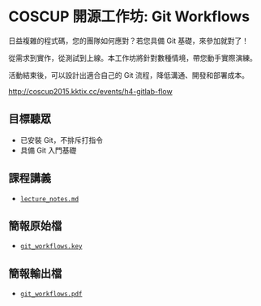 # COSCUP 開源工作坊: Git Workflows

日益複雜的程式碼，您的團隊如何應對？若您具備 Git 基礎，來參加就對了！

從需求到實作，從測試到上線。本工作坊將針對數種情境，帶您動手實際演練。

活動結束後，可以設計出適合自己的 Git 流程，降低溝通、開發和部署成本。

http://coscup2015.kktix.cc/events/h4-gitlab-flow

## 目標聽眾

* 已安裝 Git，不排斥打指令
* 具備 Git 入門基礎

## 課程講義

* [`lecture_notes.md`](lecture_notes.md)

## 簡報原始檔

* [`git_workflows.key`](git_workflows.key)

## 簡報輸出檔

* [`git_workflows.pdf`](git_workflows.pdf)